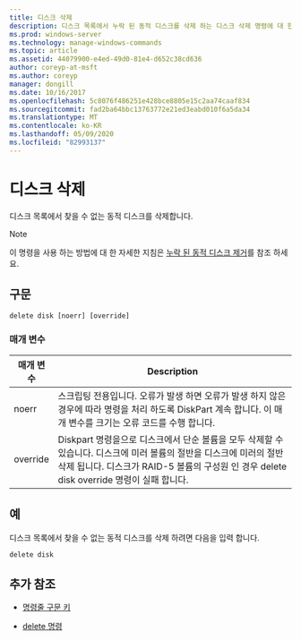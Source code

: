 ```yaml
---
title: 디스크 삭제
description: 디스크 목록에서 누락 된 동적 디스크를 삭제 하는 디스크 삭제 명령에 대 한 참조 항목입니다.
ms.prod: windows-server
ms.technology: manage-windows-commands
ms.topic: article
ms.assetid: 44079900-e4ed-49d0-81e4-d652c38cd636
author: coreyp-at-msft
ms.author: coreyp
manager: dongill
ms.date: 10/16/2017
ms.openlocfilehash: 5c8076f486251e428bce8805e15c2aa74caaf834
ms.sourcegitcommit: fad2ba64bbc13763772e21ed3eabd010f6a5da34
ms.translationtype: MT
ms.contentlocale: ko-KR
ms.lasthandoff: 05/09/2020
ms.locfileid: "82993137"
---
```

# <a name="delete-disk"></a>디스크 삭제

디스크 목록에서 찾을 수 없는 동적 디스크를 삭제합니다.

> [!NOTE]
> 이 명령을 사용 하는 방법에 대 한 자세한 지침은 [누락 된 동적 디스크 제거](https://docs.microsoft.com/previous-versions/windows/it-pro/windows-server-2008-R2-and-2008/cc753029(v=ws.11))를 참조 하세요.

## <a name="syntax"></a>구문

```
delete disk [noerr] [override]
```

### <a name="parameters"></a>매개 변수

| 매개 변수 | Description |
| --------- | ----------- |
| noerr | 스크립팅 전용입니다. 오류가 발생 하면 오류가 발생 하지 않은 경우에 따라 명령을 처리 하도록 DiskPart 계속 합니다. 이 매개 변수를 크기는 오류 코드를 수행 합니다. |
| override | Diskpart 명령을으로 디스크에서 단순 볼륨을 모두 삭제할 수 있습니다. 디스크에 미러 볼륨의 절반을 디스크에 미러의 절반 삭제 됩니다. 디스크가 RAID-5 볼륨의 구성원 인 경우 delete disk override 명령이 실패 합니다. |

## <a name="examples"></a>예

디스크 목록에서 찾을 수 없는 동적 디스크를 삭제 하려면 다음을 입력 합니다.

```
delete disk
```

## <a name="additional-references"></a>추가 참조

- [명령줄 구문 키](command-line-syntax-key.md)

- [delete 명령](delete.md)
